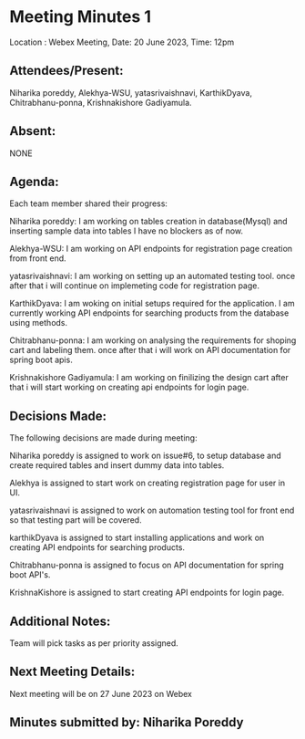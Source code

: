 # Meeting Minutes 1

 Location : Webex Meeting, Date: 20 June 2023, Time: 12pm

## Attendees/Present:
Niharika poreddy, Alekhya-WSU, yatasrivaishnavi, KarthikDyava, Chitrabhanu-ponna, Krishnakishore Gadiyamula.

## Absent:
NONE

## Agenda:
 Each team member shared their progress:

Niharika poreddy: 
I am working on tables creation in database(Mysql) and inserting sample data into tables I have no blockers as of now.

Alekhya-WSU: 
I am working on API endpoints for registration page creation from front end.

yatasrivaishnavi: 
I am working on setting up an automated testing tool. once after that i will continue on implemeting code for registration page.

KarthikDyava: 
I am woking on initial setups required for the application. I am currently working API endpoints for searching products from the database using methods. 

Chitrabhanu-ponna: 
I am working on analysing the requirements for shoping cart and labeling them. once after that i will work on API documentation for spring boot apis.

Krishnakishore Gadiyamula: 
I am working on finilizing the design cart after that i will start working on creating api endpoints for login page.

## Decisions Made:
The following decisions are made during meeting:

Niharika poreddy is assigned to work on issue#6, to setup database and create required tables and insert dummy data  into tables.

Alekhya is assigned to start work on creating registration page for user in UI.

yatasrivaishnavi is assigned to work on automation testing tool for front end so that testing part will be covered.

karthikDyava is assigned to start installing applications and work on creating API endpoints for searching products.

Chitrabhanu-ponna is assigned to focus on API documentation for spring boot API's.

KrishnaKishore is assigned to start creating API endpoints for login page.

## Additional Notes:
Team will pick tasks as per priority assigned.

## Next Meeting Details:
Next meeting will be on 27 June 2023 on Webex

## Minutes submitted by: Niharika Poreddy
